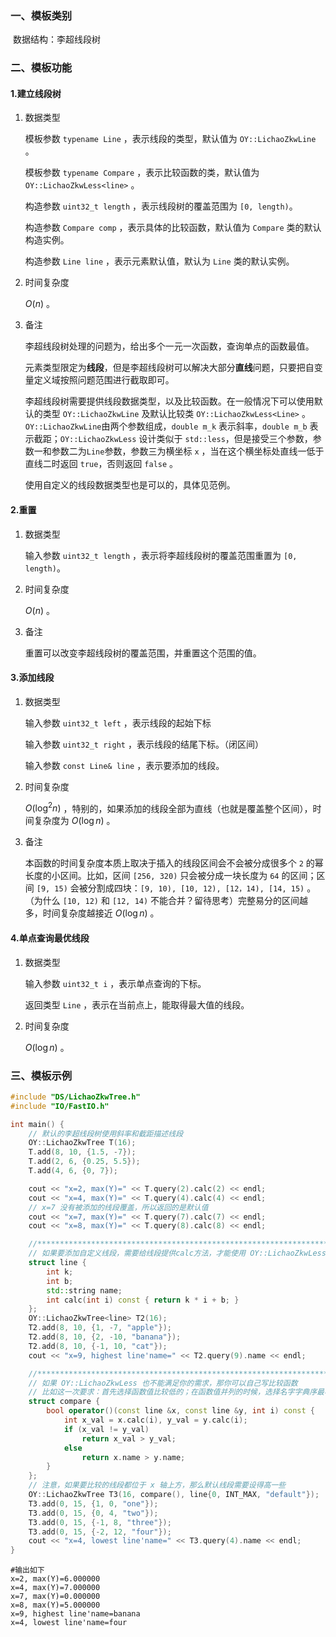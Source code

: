 ### 一、模板类别

​	数据结构：李超线段树

### 二、模板功能

#### 1.建立线段树

1. 数据类型

   模板参数 `typename Line` ，表示线段的类型，默认值为 `OY::LichaoZkwLine` 。

   模板参数 `typename Compare` ，表示比较函数的类，默认值为 `OY::LichaoZkwLess<line>` 。

   构造参数 `uint32_t length` ，表示线段树的覆盖范围为 `[0, length)​`。

   构造参数 `Compare comp` ，表示具体的比较函数，默认值为 `Compare` 类的默认构造实例。

   构造参数 `Line line` ，表示元素默认值，默认为 `Line` 类的默认实例。

2. 时间复杂度

   $O(n)$ 。

3. 备注

   李超线段树处理的问题为，给出多个一元一次函数，查询单点的函数最值。

   元素类型限定为**线段**，但是李超线段树可以解决大部分**直线**问题，只要把自变量定义域按照问题范围进行截取即可。

   李超线段树需要提供线段数据类型，以及比较函数。在一般情况下可以使用默认的类型 `OY::LichaoZkwLine` 及默认比较类 `OY::LichaoZkwLess<Line>` 。`OY::LichaoZkwLine`由两个参数组成，`double m_k` 表示斜率，`double m_b` 表示截距；`OY::LichaoZkwLess` 设计类似于 `std::less`，但是接受三个参数，参数一和参数二为`Line`参数，参数三为横坐标 `x` ，当在这个横坐标处直线一低于直线二时返回 `true`，否则返回 `false` 。

   使用自定义的线段数据类型也是可以的，具体见范例。

#### 2.重置

1. 数据类型

   输入参数 `uint32_t length` ，表示将李超线段树的覆盖范围重置为 `[0, length)`。

2. 时间复杂度

   $O(n)$ 。

3. 备注

   重置可以改变李超线段树的覆盖范围，并重置这个范围的值。

#### 3.添加线段

1. 数据类型

   输入参数 `uint32_t left` ，表示线段的起始下标

   输入参数 `uint32_t right` ，表示线段的结尾下标。（闭区间）

   输入参数 `const Line& line` ，表示要添加的线段。

2. 时间复杂度

   $O(\log^2 n)$ ，特别的，如果添加的线段全部为直线（也就是覆盖整个区间），时间复杂度为 $O(\log n)$ 。

3. 备注

   本函数的时间复杂度本质上取决于插入的线段区间会不会被分成很多个 `2` 的幂长度的小区间。比如，区间 `[256, 320)` 只会被分成一块长度为 `64` 的区间；区间 `[9, 15)` 会被分割成四块：`[9, 10), [10, 12), [12，14), [14, 15)` 。（为什么 `[10, 12)` 和 `[12, 14)` 不能合并？留待思考）完整易分的区间越多，时间复杂度越接近 $O(\log n)$ 。

#### 4.单点查询最优线段

1. 数据类型

   输入参数 `uint32_t i` ，表示单点查询的下标。

   返回类型 `Line` ，表示在当前点上，能取得最大值的线段。

2. 时间复杂度

   $O(\log n)$ 。

### 三、模板示例

```c++
#include "DS/LichaoZkwTree.h"
#include "IO/FastIO.h"

int main() {
    // 默认的李超线段树使用斜率和截距描述线段
    OY::LichaoZkwTree T(16);
    T.add(8, 10, {1.5, -7});
    T.add(2, 6, {0.25, 5.5});
    T.add(4, 6, {0, 7});

    cout << "x=2, max(Y)=" << T.query(2).calc(2) << endl;
    cout << "x=4, max(Y)=" << T.query(4).calc(4) << endl;
    // x=7 没有被添加的线段覆盖，所以返回的是默认值
    cout << "x=7, max(Y)=" << T.query(7).calc(7) << endl;
    cout << "x=8, max(Y)=" << T.query(8).calc(8) << endl;

    //*****************************************************************************
    // 如果要添加自定义线段，需要给线段提供calc方法，才能使用 OY::LichaoZkwLess 比较方法
    struct line {
        int k;
        int b;
        std::string name;
        int calc(int i) const { return k * i + b; }
    };
    OY::LichaoZkwTree<line> T2(16);
    T2.add(8, 10, {1, -7, "apple"});
    T2.add(8, 10, {2, -10, "banana"});
    T2.add(8, 10, {-1, 10, "cat"});
    cout << "x=9, highest line'name=" << T2.query(9).name << endl;

    //*****************************************************************************
    // 如果 OY::LichaoZkwLess 也不能满足你的需求，那你可以自己写比较函数
    // 比如这一次要求：首先选择函数值比较低的；在函数值并列的时候，选择名字字典序最小的线段
    struct compare {
        bool operator()(const line &x, const line &y, int i) const {
            int x_val = x.calc(i), y_val = y.calc(i);
            if (x_val != y_val)
                return x_val > y_val;
            else
                return x.name > y.name;
        }
    };
    // 注意，如果要比较的线段都位于 x 轴上方，那么默认线段需要设得高一些
    OY::LichaoZkwTree T3(16, compare(), line{0, INT_MAX, "default"});
    T3.add(0, 15, {1, 0, "one"});
    T3.add(0, 15, {0, 4, "two"});
    T3.add(0, 15, {-1, 8, "three"});
    T3.add(0, 15, {-2, 12, "four"});
    cout << "x=4, lowest line'name=" << T3.query(4).name << endl;
}
```

```
#输出如下
x=2, max(Y)=6.000000
x=4, max(Y)=7.000000
x=7, max(Y)=0.000000
x=8, max(Y)=5.000000
x=9, highest line'name=banana
x=4, lowest line'name=four

```

